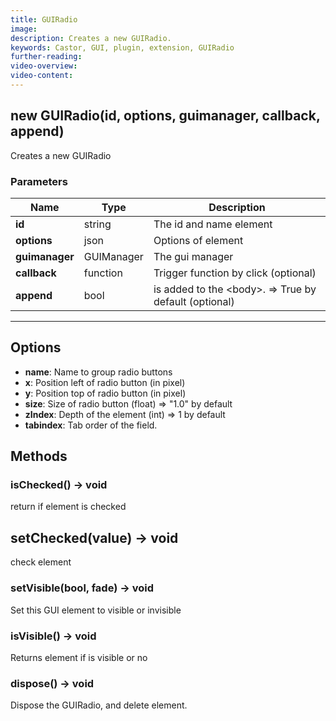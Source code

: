 ```yaml
---
title: GUIRadio
image:  
description: Creates a new GUIRadio.
keywords: Castor, GUI, plugin, extension, GUIRadio
further-reading:
video-overview: 
video-content:
---
```


## new GUIRadio(id, options, guimanager, callback, append)
Creates a new GUIRadio

### Parameters
Name | Type | Description
---|---|---
**id** | string | The id and name element
**options** | json | Options of element
**guimanager** | GUIManager | The gui manager
**callback** | function | Trigger function by click (optional)
**append** | bool | is added to the &lt;body&gt;. =&gt; True by default (optional)
---

## Options

* **name**: Name to group radio buttons
* **x**: Position left of radio button (in pixel)
* **y**: Position top of radio button (in pixel)
* **size**: Size of radio button (float) =&gt; "1.0" by default
* **zIndex**: Depth of the element (int) =&gt; 1 by default
* **tabindex**: Tab order of the field.

## Methods

### isChecked() → void
return if element is checked

## setChecked(value) → void
check element

### setVisible(bool, fade) → void
Set this GUI element to visible or invisible

### isVisible() → void
Returns element if is visible or no

### dispose() → void
Dispose the GUIRadio, and delete element.
